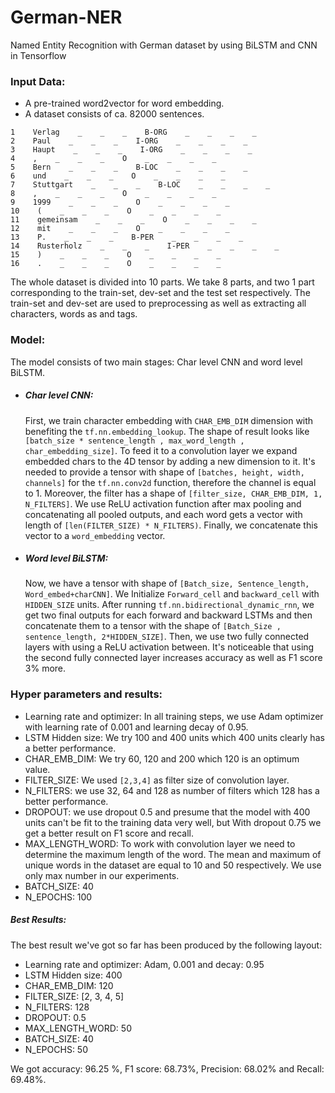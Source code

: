 # German-NER
Named Entity Recognition with German dataset by using BiLSTM and CNN in Tensorflow

### Input Data:
* A pre-trained word2vector for word embedding.
* A dataset consists of ca. 82000 sentences.
```csv
1    Verlag    _    _    _    B-ORG    _    _    _    _
2    Paul    _    _    _    I-ORG    _    _    _    _
3    Haupt    _    _    _    I-ORG    _    _    _    _
4    ,    _    _    _    O    _    _    _    _
5    Bern    _    _    _    B-LOC    _    _    _    _
6    und    _    _    _    O    _    _    _    _
7    Stuttgart    _    _    _    B-LOC    _    _    _    _
8    ,    _    _    _    O    _    _    _    _
9    1999    _    _    _    O    _    _    _    _
10    (    _    _    _    O    _    _    _    _
11    gemeinsam    _    _    _    O    _    _    _    _
12    mit    _    _    _    O    _    _    _    _
13    P.    _    _    _    B-PER    _    _    _    _
14    Rusterholz    _    _    _    I-PER    _    _    _    _
15    )    _    _    _    O    _    _    _    _
16    .    _    _    _    O    _    _    _    _
```
The whole dataset is divided into 10 parts. We take 8 parts, and two 1 part corresponding to the train-set, dev-set and the test set respectively. The train-set and dev-set are used to preprocessing as well as extracting all characters, words as and tags.

### Model:
The model consists of two main stages: Char level CNN and word level BiLSTM.
* ##### Char level CNN:
  First, we train character embedding with ```CHAR_EMB_DIM``` dimension with benefiting the ```tf.nn.embedding_lookup```. The shape of result looks like ```[batch_size * sentence_length , max_word_length , char_embedding_size]```. To feed it to a convolution layer we expand embedded chars to the 4D tensor by adding a new dimension to it. It's needed to provide a tensor with shape of ```[batches, height, width, channels]``` for the ```tf.nn.conv2d``` function, therefore the channel is equal to 1.
  Moreover, the filter has a shape of ```[filter_size, CHAR_EMB_DIM, 1, N_FILTERS]```. We use ReLU activation function after max pooling and concatenating all pooled outputs, and each word gets a vector with length of ```[len(FILTER_SIZE) * N_FILTERS)```.
  Finally, we concatenate this vector to a ```word_embedding``` vector.

* ##### Word level BiLSTM:
  Now, we have a tensor with shape of ```[Batch_size, Sentence_length, Word_embed+charCNN]```. We Initialize ```Forward_cell``` and ```backward_cell``` with ```HIDDEN_SIZE``` units. After running ```tf.nn.bidirectional_dynamic_rnn```, we get two final outputs for each forward and backward LSTMs and then concatenate them to a tensor with the shape of ```[Batch_Size , sentence_length, 2*HIDDEN_SIZE]```. Then, we use two fully connected layers with using a ReLU activation between. It's noticeable that using the second fully connected layer increases accuracy as well as F1 score 3% more.
  
### Hyper parameters and results:
* Learning rate and optimizer: In all training steps, we use Adam optimizer with learning rate of 0.001 and learning decay of 0.95.
* LSTM Hidden size: We try 100 and 400 units which 400 units clearly has a better performance.
* CHAR_EMB_DIM: We try 60, 120 and 200 which 120 is an optimum value.
* FILTER_SIZE: We used ```[2,3,4]``` as filter size of convolution layer.
* N_FILTERS: we use 32, 64 and 128 as number of filters which 128 has a better performance.
* DROPOUT: we use dropout 0.5 and presume that the model with 400 units can't be fit to the training data very well, but With dropout 0.75 we get a better result on F1 score and recall.
* MAX_LENGTH_WORD: To work with convolution layer we need to determine the maximum length of the word. The mean and maximum of unique words in the dataset are equal to 10 and 50 respectively. We use only max number in our experiments.
* BATCH_SIZE: 40
* N_EPOCHS: 100

##### Best Results:
  The best result we've got so far has been produced by the following layout:
  * Learning rate and optimizer: Adam, 0.001 and decay: 0.95
  * LSTM Hidden size: 400
  * CHAR_EMB_DIM: 120
  * FILTER_SIZE: [2, 3, 4, 5]
  * N_FILTERS: 128
  * DROPOUT: 0.5
  * MAX_LENGTH_WORD: 50
  * BATCH_SIZE: 40
  * N_EPOCHS: 50

We got accuracy: 96.25 %, F1 score: 68.73%, Precision: 68.02% and Recall: 69.48%.
